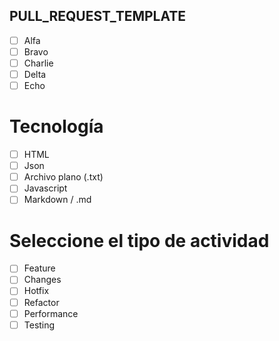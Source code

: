 ## PULL_REQUEST_TEMPLATE

- [ ] Alfa
- [ ] Bravo
- [ ] Charlie
- [ ] Delta
- [ ] Echo

 # Tecnología

- [ ] HTML
- [ ] Json
- [ ] Archivo plano (.txt)
- [ ] Javascript
- [ ] Markdown / .md

 # Seleccione el tipo de actividad

- [ ] Feature
- [ ] Changes
- [ ] Hotfix
- [ ] Refactor
- [ ] Performance
- [ ] Testing
